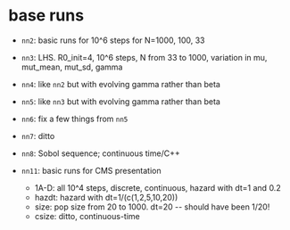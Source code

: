 # base runs

- `nn2`: basic runs for 10^6 steps for N=1000, 100, 33
- `nn3`: LHS. R0_init=4, 10^6 steps, N from 33 to 1000, variation in mu, mut_mean, mut_sd, gamma
- `nn4`: like `nn2` but with evolving gamma rather than beta
- `nn5`: like `nn3` but with evolving gamma rather than beta
- `nn6`: fix a few things from `nn5`
- `nn7`: ditto


- `nn8`: Sobol sequence; continuous time/C++

- `nn11`: basic runs for CMS presentation
   - 1A-D: all 10^4 steps, discrete, continuous, hazard with dt=1 and 0.2
   - hazdt: hazard with dt=1/(c(1,2,5,10,20))
   - size: pop size from 20 to 1000. dt=20 -- should have been 1/20!
   - csize: ditto, continuous-time
